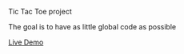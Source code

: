 Tic Tac Toe project

The goal is to have as little global code as possible

[Live Demo](https://charliedodds.github.io/tic-tac-toe/)
